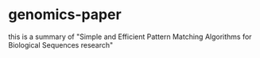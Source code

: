 # genomics-paper

this is a summary of "Simple and Efficient Pattern Matching Algorithms for Biological Sequences research"

